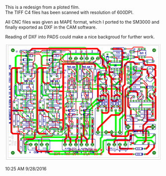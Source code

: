 This is a redesign from a ploted film. <br />
The TIFF C4 files has been scanned with resolution of 600DPI. <br />

All CNC files was given as MAPE format, which I ported to the SM3000 
and finally exported as DXF in the CAM software. <br />

Reading of DXF into PADS could make a nice backgroud for further work. <br />

![View of the board](https://github.com/pszyjaciel/pcb/blob/master/myPCBs/1702-391/gerber_72dpi.png )


10:25 AM 9/28/2016

